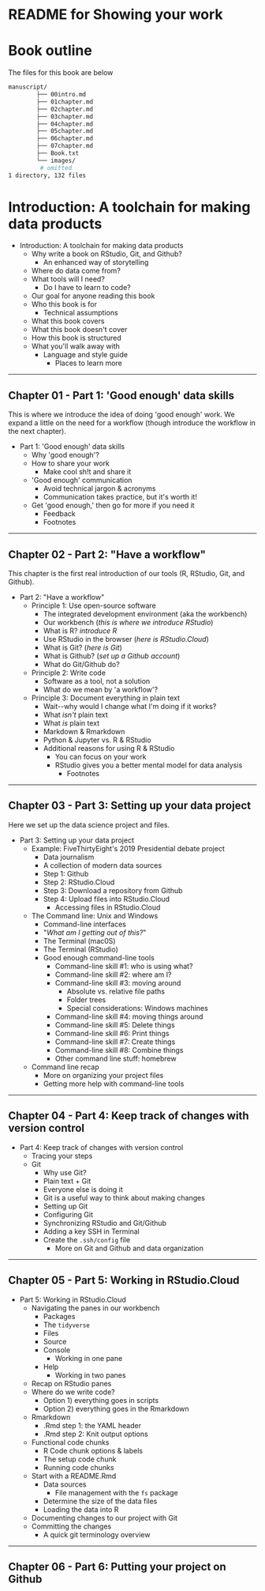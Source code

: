 README for Showing your work
==========

# Book outline

The files for this book are below

```sh
manuscript/
        ├── 00intro.md
        ├── 01chapter.md
        ├── 02chapter.md
        ├── 03chapter.md
        ├── 04chapter.md
        ├── 05chapter.md
        ├── 06chapter.md
        ├── 07chapter.md
        ├── Book.txt
        └── images/
         # omitted
1 directory, 132 files
```

# Introduction: A toolchain for making data products

- Introduction: A toolchain for making data products
  + Why write a book on RStudio, Git, and Github?  
    - An enhanced way of storytelling  
  + Where do data come from?  
  + What tools will I need?  
    - Do I have to learn to code?  
  + Our goal for anyone reading this book   
  + Who this book is for     
    - Technical assumptions  
  + What this book covers  
  + What this book doesn't cover  
  + How this book is structured  
  + What you'll walk away with  
    - Language and style guide  
      - Places to learn more 

***

## Chapter 01 - Part 1: 'Good enough' data skills

This is where we introduce the idea of doing 'good enough' work. We expand a little on the need for a workflow (though introduce the workflow in the next chapter).

- Part 1: 'Good enough' data skills
  + Why 'good enough'?
  + How to share your work 
    * Make cool sh!t and share it
  + 'Good enough' communication
    * Avoid technical jargon & acronyms 
    * Communication takes practice, but it's worth it!
  + Get 'good enough,' then go for more if you need it
    * Feedback
    * Footnotes

***

## Chapter 02 - Part 2: "Have a workflow"

This chapter is the first real introduction of our tools (R, RStudio, Git, and Github).

- Part 2: "Have a workflow"  
  - Principle 1: Use open-source software  
    + The integrated development environment (aka the workbench)  
    + Our workbench  (*this is where we introduce RStudio*)  
    + What is R? *introduce R*  
    + Use RStudio in the browser (*here is RStudio.Cloud*)  
    + What is Git? (*here is Git*) 
    + What is Github? (*set up a Github account*)  
    + What do Git/Github do?  
  - Principle 2: Write code
    + Software as a tool, not a solution
    + What do we mean by 'a workflow'?
  - Principle 3: Document everything in plain text  
    + Wait--why would I change what I'm doing if it works?  
    + What *isn't* plain text  
    + What *is* plain text  
    + Markdown & Rmarkdown  
    + Python & Jupyter vs. R & RStudio  
    + Additional reasons for using R & RStudio
      * You can focus on your work  
      * RStudio gives you a better mental model for data analysis  
        - Footnotes

***

## Chapter 03 - Part 3: Setting up your data project

Here we set up the data science project and files. 

- Part 3: Setting up your data project  
  - Example: FiveThirtyEight's 2019 Presidential debate project
    - Data journalism  
    - A collection of modern data sources  
    - Step 1: Github   
    - Step 2: RStudio.Cloud  
    - Step 3: Download a repository from Github   
    - Step 4: Upload files into RStudio.Cloud   
      - Accessing files in RStudio.Cloud  
  - The Command line: Unix and Windows  
    - Command-line interfaces
    - "*What am I getting out of this?*"  
    - The Terminal (mac0S)   
    - The Terminal (RStudio)   
    - Good enough command-line tools  
      - Command-line skill #1: who is using what?  
      - Command-line skill #2: where am I?  
      - Command-line skill #3: moving around  
        - Absolute vs. relative file paths 
        - Folder trees  
        - Special considerations: Windows machines 
      - Command-line skill #4: moving things around  
      - Command-line skill #5: Delete things   
      - Command-line skill #6: Print things  
      - Command-line skill #7: Create things   
      - Command-line skill #8: Combine things   
      - Other command line stuff: homebrew  
  - Command line recap  
      - More on organizing your project files   
      - Getting more help with command-line tools  

***

## Chapter 04 - Part 4: Keep track of changes with version control

- Part 4: Keep track of changes with version control  
  - Tracing your steps  
  - Git  
    - Why use Git?  
    - Plain text + Git  
    - Everyone else is doing it  
    - Git is a useful way to think about making changes  
    - Setting up Git  
    - Configuring Git  
    - Synchronizing RStudio and Git/Github  
    - Adding a key SSH in Terminal
    - Create the `.ssh/config` file  
      - More on Git and Github and data organization  



***

## Chapter 05 - Part 5: Working in RStudio.Cloud


- Part 5: Working in RStudio.Cloud   
  - Navigating the panes in our workbench  
    - Packages  
    - The `tidyverse`  
    - Files  
    - Source  
    - Console  
      - Working in one pane  
    - Help  
      - Working in two panes  
  - Recap on RStudio panes
  - Where do we write code?  
    - Option 1) everything goes in scripts  
    - Option 2) everything goes in the Rmarkdown  
  - Rmarkdown  
    - .Rmd step 1: the YAML header   
    - .Rmd step 2: Knit output options  
  - Functional code chunks  
    - R Code chunk options & labels  
    - The setup code chunk  
    - Running code chunks   
  - Start with a README.Rmd  
    - Data sources  
      - File management with the `fs` package  
    - Determine the size of the data files  
    - Loading the data into R
  - Documenting changes to our project with Git  
  - Committing the changes  
    - A quick git terminology overview  
    



***

## Chapter 06 - Part 6: Putting your project on Github

